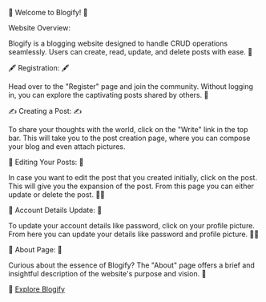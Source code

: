 🌟 Welcome to Blogify! 🌟

Website Overview:

Blogify is a blogging website designed to handle CRUD operations seamlessly. Users can create, read, update, and delete posts with ease. 🚀

🖋️ Registration: 🖋️

Head over to the "Register" page and join the community. Without logging in, you can explore the captivating posts shared by others. 👥

✍️ Creating a Post: ✍️

To share your thoughts with the world, click on the "Write" link in the top bar. This will take you to the post creation page, where you can compose your blog and even attach pictures.

📝 Editing Your Posts: 📝

In case you want to edit the post that you created initially, click on the post. This will give you the expansion of the post. From this page you can either update or delete the post. 📝✨

👤 Account Details Update: 👤

To update your account details like password, click on your profile picture. From here you can update your details like password and profile picture. 🔄👤

📜 About Page: 📜

Curious about the essence of Blogify? The "About" page offers a brief and insightful description of the website's purpose and vision. 🌟

🌟 [Explore Blogify](https://www.canva.com/design/DAFHf1ek8T8/iLtlzahoO-rMZcexh7VVQg/view?utm_content=DAFHf1ek8T8&utm_campaign=designshare&utm_medium=link2&utm_source=sharebutton)
